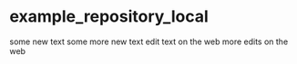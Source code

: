 # example_repository_local
some new text 
some more new text
edit text on the web
more edits on the web
